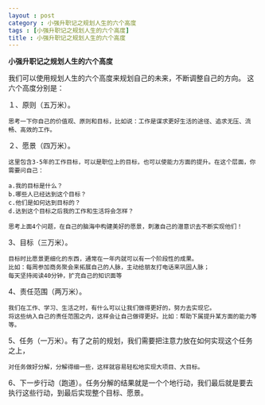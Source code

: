 ```yaml
---
layout : post
category : 小强升职记之规划人生的六个高度
tags : [小强升职记之规划人生的六个高度]
title : 小强升职记之规划人生的六个高度
---
```


**小强升职记之规划人生的六个高度**

我们可以使用规划人生的六个高度来规划自己的未来，不断调整自己的方向。
这六个高度分别是：

   １、原则（五万米）。

	思考一下你自己的价值观、原则和目标，比如说：工作是谋求更好生活的途径、追求无压、流畅、高效的工作。
   ２、愿景（四万米）。

	这里包含3-5年的工作目标，可以是职位上的目标，也可以使能力方面的提升。在这个层面，你需要问自己：

	a.我的目标是什么？
	b.哪些人已经达到这个目标？
	c.他们是如何达到目标的？
	d.达到这个目标之后我的工作和生活将会怎样？

	思考上面4个问题，在自己的脑海中构建美好的愿景，刺激自己的潜意识去不断实现他们！
   3、目标（三万米）。

	目标时比愿景更细化的东西，通常在一年内就可以有一个阶段性的成果。
	比如：每周参加商务聚会来拓展自己的人脉，主动给朋友打电话来巩固人脉；
	每天坚持阅读40分钟，扩充自己的知识面等
   4、责任范围（两万米）。

	我们在工作、学习、生活之时，有什么可以让我们做得更好的，努力去实现它。
	将这些纳入自己的责任范围之内，这样会让自己做得更好。比如：帮助下属提升某方面的能力等等。

   5、任务（一万米）。有了之前的规划，我们需要把注意力放在如何实现这个任务之上，

	对任务做好分解，分解得细一些，这样就容易轻松地实现大项目、大目标。
   6、下一步行动（跑道）。任务分解的结果就是一个个地行动，我们最后就是要去执行这些行动，到最后实现整个目标、愿景。 